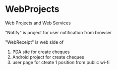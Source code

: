 # WebProjects
Web Projects and Web Services

"Notify" is project for user notification from browser

"WebReceipt" is web side of 
1) PDA site for create cheques
2) Android project for create cheques
3) user page for cteate 1 position from public wi-fi
